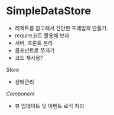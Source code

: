 # SimpleDataStore

- 리엑트를 참고해서 간단한 프레임웍 만들기.
- require.js도 활용해 보자
- 서버, 프론트 분리
- 콤포넌트로 쪼개기
- 코드 재사용?

*Store*  
- 상태관리

*Component*  
- 뷰 업데이트 및 이벤트 로직 처리
